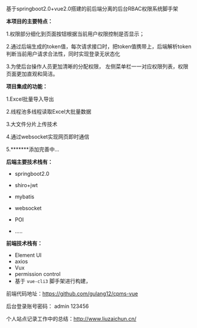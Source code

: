 基于springboot2.0+vue2.0搭建的前后端分离的后台RBAC权限系统脚手架

**本项目的主要特点：**

   1.权限部分细化到页面按钮根据当前用户权限控制是否显示；

   2.通过后端生成的token值，每次请求接口时，把token值携带上，后端解析token判断当前用户请求合法性，同时实现登录无状态化

   3.为使后台操作人员更加清晰的分配权限， 左侧菜单栏一一对应权限列表，权限页面更加直观和简洁。

**项目集成的功能：**

  1.Excel批量导入导出

  2.线程池多线程读取Excel大批量数据

  3.大文件分片上传技术

  4.通过websocket实现网页即时通信

  5.*******添加完善中...


**后端主要技术栈有：**

- springboot2.0

- shiro+jwt

- mybatis

- websocket

- POI

- .....


**前端技术栈有：**

-  Element UI
- axios
- Vux
- permission control
- 基于 `vue-cli3` 脚手架进行构建，

前端代码地址：https://github.com/gulang12/cpms-vue

后台登录账号密码： admin 123456

个人站点记录工作中的总结：http://www.liuzaichun.cn/  





